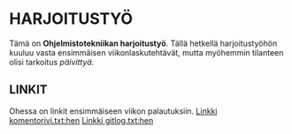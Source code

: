 # HARJOITUSTYÖ

Tämä on **Ohjelmistotekniikan harjoitustyö**. Tällä hetkellä harjoitustyöhön kuuluu vasta ensimmäisen viikonlaskutehtävät, mutta myöhemmin tilanteen olisi tarkoitus *päivittyä*.

## LINKIT
Ohessa on linkit ensimmäiseen viikon palautuksiin.
[Linkki komentorivi.txt:hen](https://github.com/att78/ot-harjoitustyo/blob/master/laskarit/viikko1/komentorivi.txt) 
[Linkki gitlog.txt:hen](https://github.com/att78/ot-harjoitustyo/blob/master/laskarit/viikko1/gitlog.txt)
